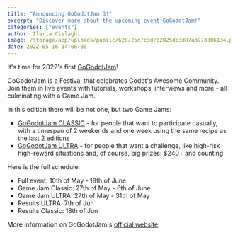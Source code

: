 ```yaml
---
title: "Announcing GoGodotJam 3!"
excerpt: "Discover more about the upcoming event GoGodotJam!"
categories: ["events"]
author: Ilaria Cislaghi
image: /storage/app/uploads/public/628/25d/c3d/62825dc3d87ab973806134.png
date: 2022-05-16 14:00:00
---
```


It's time for 2022's first [GoGodotJam](https://gogodotjam.com/)!

GoGodotJam is a Festival that celebrates Godot's Awesome Community. Join them in live events with tutorials, workshops, interviews and more - all culminating with a Game Jam.

In this edition there will be not one, but two Game Jams:
- [GoGodotJam CLASSIC](https://itch.io/jam/go-godot-jam-3) - for people that want to participate casually, with a timespan of 2 weekends and one week using the same recipe as the last 2 editions
- [GoGodotJam ULTRA](https://gotm.io/jam/gogodotjam-ultra/1) - for people that want a challenge, like high-risk high-reward situations and, of course, big prizes: $240+ and counting

Here is the full schedule:
* Full event: 10th of May - 18th of June
* Game Jam Classic: 27th of May - 6th of June
* Game Jam ULTRA: 27th of May - 31th of May
* Results ULTRA: 7th of Jun
* Results Classic: 18th of Jun

More information on GoGodotJam's [official website](https://gogodotjam.com/).